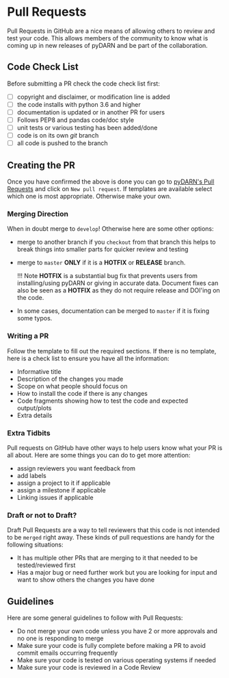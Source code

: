 # Pull Requests 

Pull Requests in GitHub are a nice means of allowing others to review and test your code. 
This allows members of the community to know what is coming up in new releases of pyDARN and be part of the collaboration.  


## Code Check List

Before submitting a PR check the code check list first:
- [ ] copyright and disclaimer, or modification line is added 
- [ ] the code installs with python 3.6 and higher 
- [ ] documentation is updated or in another PR for users 
- [ ] Follows PEP8 and pandas code/doc style
- [ ] unit tests or various testing has been added/done 
- [ ] code is on its own *git* branch
- [ ] all code is pushed to the branch 

## Creating the PR 

Once you have confirmed the above is done you can go to [pyDARN's Pull Requests](https://github.com/SuperDARN/dswg/pulls)
and click on `New pull request`. If templates are available select which one is most appropriate. Otherwise make your own. 

### Merging Direction 

When in doubt merge to `develop`! Otherwise here are some other options:

- merge to another branch if you `checkout` from that branch this helps to break things into smaller parts for quicker review and testing
- merge to `master` **ONLY** if it is a **HOTFIX** or **RELEASE** branch. 
  
  !!! Note
      **HOTFIX** is a substantial bug fix that prevents users from installing/using pyDARN or giving in accurate data. Document fixes can 
      also be seen as a **HOTFIX** as they do not require release and DOI'ing on the code. 

- In some cases, documentation can be merged to `master` if it is fixing some typos. 

### Writing a PR

Follow the template to fill out the required sections. If there is no template, here is a check list to ensure you have all the information: 
- Informative title 
- Description of the changes you made 
- Scope on what people should focus on 
- How to install the code if there is any changes 
- Code fragments showing how to test the code and expected output/plots
- Extra details 

### Extra Tidbits

Pull requests on GitHub have other ways to help users know what your PR is all about. 
Here are some things you can do to get more attention:
- assign reviewers you want feedback from 
- add labels
- assign a project to it if applicable 
- assign a milestone if applicable 
- Linking issues if applicable

### Draft or not to Draft? 

Draft Pull Requests are a way to tell reviewers that this code is not intended to be `merged` right away. 
These kinds of pull requestions are handy for the following situations:
- It has multiple other PRs that are merging to it that needed to be tested/reviewed first 
- Has a major bug or need further work but you are looking for input and want to show others the changes you have done

## Guidelines 

Here are some general guidelines to follow with Pull Requests: 
- Do not merge your own code unless you have 2 or more approvals and no one is responding to merge 
- Make sure your code is fully complete before making a PR to avoid commit emails occurring frequently 
- Make sure your code is tested on various operating systems if needed 
- Make sure your code is reviewed in a Code Review 

